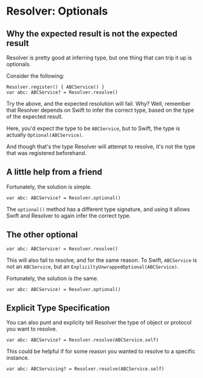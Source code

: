 #  Resolver: Optionals

## Why the expected result is not the expected result

Resolver is pretty good at inferring type, but one thing that can trip it up is optionals.

Consider the following:

```
Resolver.register() { ABCService() }
var abc: ABCService? = Resolver.resolve()
```

Try the above, and the expected resolution will fail. Why? Well, remember that Resolver depends on Swift to infer the correct type, based on the type of the expected result.

Here, you'd expect the type to be `ABCService`, but to Swift, the type is actually `Optional(ABCService)`.

And though that's the type Resolver will attempt to resolve, it's not the type that was registered beforehand.

## A little help from a friend

Fortunately, the solution is simple.

```
var abc: ABCService? = Resolver.optional()
```

The `optional()` method has a different type signature, and using it allows Swift and Resolver to again infer the correct type.

## The other optional

```
var abc: ABCService! = Resolver.resolve()
```

This will also fail to resolve, and for the same reason. To Swift, `ABCService` is not an `ABCService`, but an `ExpliciltyUnwrappedOptional(ABCService)`.

Fortunately, the solution is the same.

```
var abc: ABCService! = Resolver.optional()
```

## Explicit Type Specification

You can also punt and explicity tell Resolver the type of object or protocol you want to resolve.

```
var abc: ABCService? = Resolver.resolve(ABCService.self)
```

This could be helpful if for some reason you wanted to resolve to a specific instance.

```
var abc: ABCServicing? = Resolver.resolve(ABCService.self)
```
